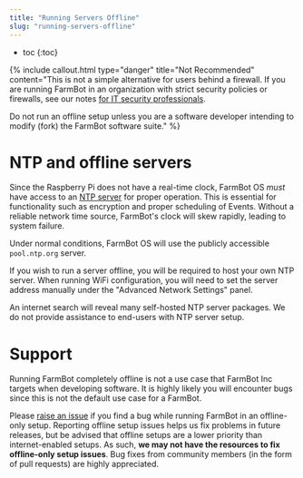 ```yaml
---
title: "Running Servers Offline"
slug: "running-servers-offline"
---
```


* toc
{:toc}


{% include callout.html type="danger" title="Not Recommended" content="This is not a simple alternative for users behind a firewall. If you are running FarmBot in an organization with strict security policies or firewalls, see our notes [for IT security professionals](https://software.farm.bot/docs/for-it-security-professionals).

Do not run an offline setup unless you are a software developer intending to modify (fork) the FarmBot software suite." %}


# NTP and offline servers
Since the Raspberry Pi does not have a real-time clock, FarmBot OS _must_ have access to an [NTP server](https://en.wikipedia.org/wiki/Network_Time_Protocol) for proper operation. This is essential for functionality such as encryption and proper scheduling of Events. Without a reliable network time source, FarmBot's clock will skew rapidly, leading to system failure.

Under normal conditions, FarmBot OS will use the publicly accessible `pool.ntp.org` server.

If you wish to run a server offline, you will be required to host your own NTP server. When running WiFi configuration, you will need to set the server address manually under the "Advanced Network Settings" panel.

An internet search will reveal many self-hosted NTP server packages. We do not provide assistance to end-users with NTP server setup.

# Support
Running FarmBot completely offline is not a use case that FarmBot Inc targets when developing software. It is highly likely you will encounter bugs since this is not the default use case for a FarmBot.

Please [raise an issue](https://github.com/FarmBot/Farmbot-Web-App/issues/new?title=Offline%20Setup%20Issues) if you find a bug while running FarmBot in an offline-only setup. Reporting offline setup issues helps us fix problems in future releases, but be advised that offline setups are a lower priority than internet-enabled setups. As such, **we may not have the resources to fix offline-only setup issues**. Bug fixes from community members (in the form of pull requests) are highly appreciated.
